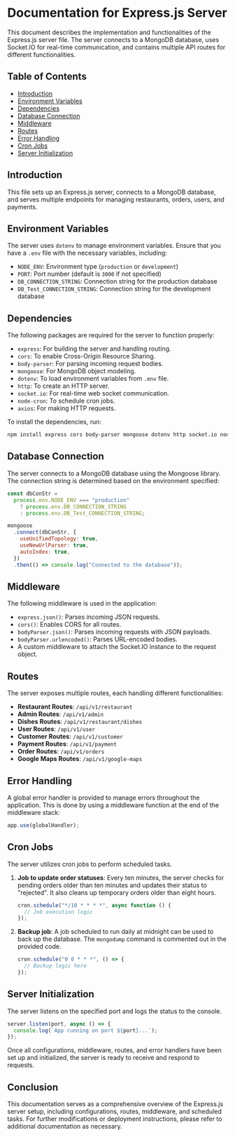 # Documentation for Express.js Server

This document describes the implementation and functionalities of the Express.js server file. The server connects to a MongoDB database, uses Socket.IO for real-time communication, and contains multiple API routes for different functionalities. 

## Table of Contents

- [Introduction](#introduction)
- [Environment Variables](#environment-variables)
- [Dependencies](#dependencies)
- [Database Connection](#database-connection)
- [Middleware](#middleware)
- [Routes](#routes)
- [Error Handling](#error-handling)
- [Cron Jobs](#cron-jobs)
- [Server Initialization](#server-initialization)

## Introduction

This file sets up an Express.js server, connects to a MongoDB database, and serves multiple endpoints for managing restaurants, orders, users, and payments.

## Environment Variables

The server uses `dotenv` to manage environment variables. Ensure that you have a `.env` file with the necessary variables, including:

- `NODE_ENV`: Environment type (`production` or `development`)
- `PORT`: Port number (default is `3000` if not specified)
- `DB_CONNECTION_STRING`: Connection string for the production database
- `DB_Test_CONNECTION_STRING`: Connection string for the development database

## Dependencies

The following packages are required for the server to function properly:

- `express`: For building the server and handling routing.
- `cors`: To enable Cross-Origin Resource Sharing.
- `body-parser`: For parsing incoming request bodies.
- `mongoose`: For MongoDB object modeling.
- `dotenv`: To load environment variables from `.env` file.
- `http`: To create an HTTP server.
- `socket.io`: For real-time web socket communication.
- `node-cron`: To schedule cron jobs.
- `axios`: For making HTTP requests.
  
To install the dependencies, run:

```bash
npm install express cors body-parser mongoose dotenv http socket.io node-cron axios
```

## Database Connection

The server connects to a MongoDB database using the Mongoose library. The connection string is determined based on the environment specified:

```javascript
const dbConStr =
  process.env.NODE_ENV === "production"
    ? process.env.DB_CONNECTION_STRING
    : process.env.DB_Test_CONNECTION_STRING;

mongoose
  .connect(dbConStr, {
    useUnifiedTopology: true,
    useNewUrlParser: true,
    autoIndex: true,
  })
  .then(() => console.log("Connected to the database"));
```

## Middleware

The following middleware is used in the application:

- `express.json()`: Parses incoming JSON requests.
- `cors()`: Enables CORS for all routes.
- `bodyParser.json()`: Parses incoming requests with JSON payloads.
- `bodyParser.urlencoded()`: Parses URL-encoded bodies.
- A custom middleware to attach the Socket.IO instance to the request object.

## Routes

The server exposes multiple routes, each handling different functionalities:

- **Restaurant Routes**: `/api/v1/restaurant`
- **Admin Routes**: `/api/v1/admin`
- **Dishes Routes**: `/api/v1/restaurant/dishes`
- **User Routes**: `/api/v1/user`
- **Customer Routes**: `/api/v1/customer`
- **Payment Routes**: `/api/v1/payment`
- **Order Routes**: `/api/v1/orders`
- **Google Maps Routes**: `/api/v1/google-maps`

## Error Handling

A global error handler is provided to manage errors throughout the application. This is done by using a middleware function at the end of the middleware stack:

```javascript
app.use(globalHandler);
```

## Cron Jobs

The server utilizes cron jobs to perform scheduled tasks.

1. **Job to update order statuses**: Every ten minutes, the server checks for pending orders older than ten minutes and updates their status to "rejected". It also cleans up temporary orders older than eight hours.

   ```javascript
   cron.schedule("*/10 * * * *", async function () {
     // Job execution logic
   });
   ```

2. **Backup job**: A job scheduled to run daily at midnight can be used to back up the database. The `mongodump` command is commented out in the provided code.

   ```javascript
   cron.schedule("0 0 * * *", () => {
     // Backup logic here
   });
   ```

## Server Initialization

The server listens on the specified port and logs the status to the console.

```javascript
server.listen(port, async () => {
  console.log(`App running on port ${port}...`);
});
```

Once all configurations, middleware, routes, and error handlers have been set up and initialized, the server is ready to receive and respond to requests. 

## Conclusion

This documentation serves as a comprehensive overview of the Express.js server setup, including configurations, routes, middleware, and scheduled tasks. For further modifications or deployment instructions, please refer to additional documentation as necessary.